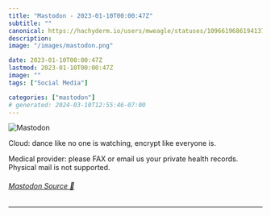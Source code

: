 ```yaml
---
title: "Mastodon - 2023-01-10T00:00:47Z"
subtitle: ""
canonical: https://hachyderm.io/users/mweagle/statuses/109661968619413780
description:
image: "/images/mastodon.png"

date: 2023-01-10T00:00:47Z
lastmod: 2023-01-10T00:00:47Z
image: ""
tags: ["Social Media"]

categories: ["mastodon"]
# generated: 2024-03-10T12:55:46-07:00
---
```

![Mastodon](/images/mastodon.png)

<p>Cloud: dance like no one is watching, encrypt like everyone is. </p><p>Medical provider: please FAX or email us your private health records. Physical mail is not supported.</p>


###### [Mastodon Source 🐘](https://hachyderm.io/@mweagle/109661968619413780)

___
